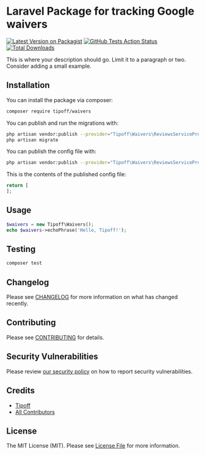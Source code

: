 # Laravel Package for tracking Google waivers

[![Latest Version on Packagist](https://img.shields.io/packagist/v/tipoff/waivers.svg?style=flat-square)](https://packagist.org/packages/tipoff/waivers)
[![GitHub Tests Action Status](https://img.shields.io/github/workflow/status/tipoff/waivers/run-tests?label=tests)](https://github.com/tipoff/waivers/actions?query=workflow%3ATests+branch%3Amaster)
[![Total Downloads](https://img.shields.io/packagist/dt/tipoff/waivers.svg?style=flat-square)](https://packagist.org/packages/tipoff/waivers)

This is where your description should go. Limit it to a paragraph or two. Consider adding a small example.

## Installation

You can install the package via composer:

```bash
composer require tipoff/waivers
```

You can publish and run the migrations with:

```bash
php artisan vendor:publish --provider="Tipoff\Waivers\ReviewsServiceProvider" --tag="waivers-migrations"
php artisan migrate
```

You can publish the config file with:

```bash
php artisan vendor:publish --provider="Tipoff\Waivers\ReviewsServiceProvider" --tag="waivers-config"
```

This is the contents of the published config file:

```php
return [
];
```

## Usage

```php
$waivers = new Tipoff\Waivers();
echo $waivers->echoPhrase('Hello, Tipoff!');
```

## Testing

```bash
composer test
```

## Changelog

Please see [CHANGELOG](CHANGELOG.md) for more information on what has changed recently.

## Contributing

Please see [CONTRIBUTING](.github/CONTRIBUTING.md) for details.

## Security Vulnerabilities

Please review [our security policy](../../security/policy) on how to report security vulnerabilities.

## Credits

- [Tipoff](https://github.com/tipoff)
- [All Contributors](../../contributors)

## License

The MIT License (MIT). Please see [License File](LICENSE.md) for more information.
